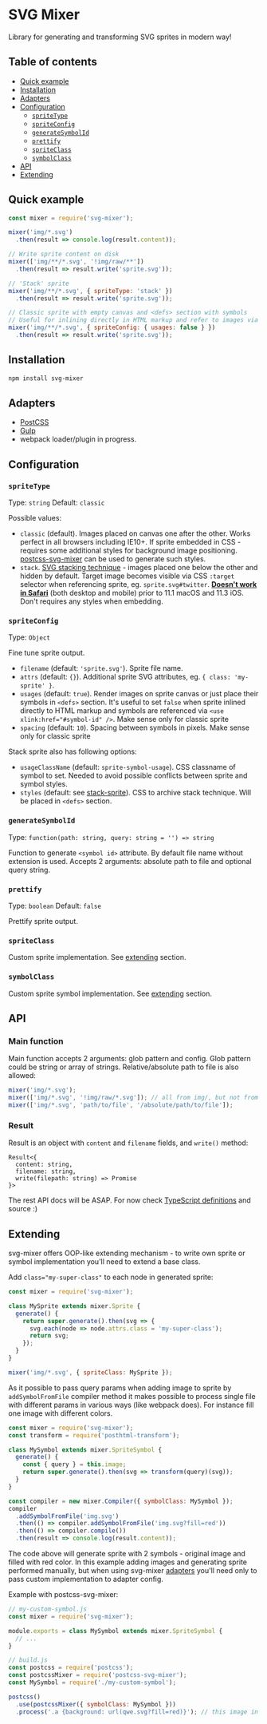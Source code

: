 # SVG Mixer

Library for generating and transforming SVG sprites in modern way!

## Table of contents

- [Quick example](#quick-example)
- [Installation](#installation)
- [Adapters](#adapters)
- [Configuration](#configuration)
  - [`spriteType`](#spriteType)
  - [`spriteConfig`](#spriteConfig)
  - [`generateSymbolId`](#generateSymbolId)
  - [`prettify`](#prettify)
  - [`spriteClass`](#spriteClass)
  - [`symbolClass`](#symbolClass)
- [API](#api)
- [Extending](#extending)

## Quick example

```js
const mixer = require('svg-mixer');

mixer('img/*.svg')
  .then(result => console.log(result.content));

// Write sprite content on disk
mixer(['img/**/*.svg', '!img/raw/**'])
  .then(result => result.write('sprite.svg'));

// 'Stack' sprite
mixer('img/**/*.svg', { spriteType: 'stack' })
  .then(result => result.write('sprite.svg'));

// Classic sprite with empty canvas and <defs> section with symbols
// Useful for inlining directly in HTML markup and refer to images via <use xlink:href="#symbol-id" />
mixer('img/**/*.svg', { spriteConfig: { usages: false } })
  .then(result => result.write('sprite.svg'));
```

## Installation

```bash
npm install svg-mixer
```

## Adapters

- [PostCSS](../postcss-svg-mixer)
- [Gulp](../gulp-svg-mixer)
- webpack loader/plugin in progress.

## Configuration

<a id="spriteType"></a>
### `spriteType`

Type: `string`
Default: `classic`

Possible values:
- `classic` (default). Images placed on canvas one after the other. Works perfect 
   in all browsers including IE10+. If sprite embedded in CSS - requires some 
   additional styles for background image positioning. [postcss-svg-mixer](../postcss-svg-mixer) 
   can be used to generate such styles.
- `stack`. [SVG stacking technique](https://css-tricks.com/svg-fragment-identifiers-work/#article-header-id-4) - 
   images placed one below the other and hidden by default. Target image becomes 
   visible via CSS `:target` selector when referencing sprite, eg. `sprite.svg#twitter`.
   **[Doesn't work in Safari](https://caniuse.com/#search=svg%20fragment)** (both desktop and mobile) 
   prior to 11.1 macOS and 11.3 iOS. Don't requires any styles when embedding.

<a id="spriteConfig"></a>
### `spriteConfig`

Type: `Object`

Fine tune sprite output.

- `filename` (default: `'sprite.svg'`). Sprite file name.
- `attrs` (default: `{}`). Additional sprite SVG attributes, eg. `{ class: 'my-sprite' }`.
- `usages` (default: `true`). Render images on sprite canvas or just place their symbols in
  `<defs>` section. It's useful to set `false` when sprite inlined directly to HTML 
  markup and symbols are referenced via `<use xlink:href="#symbol-id" />`. 
  Make sense only for classic sprite
- `spacing` (default: `10`). Spacing between symbols in pixels. Make sense only for classic sprite 

Stack sprite also has following options:
- `usageClassName` (default: `sprite-symbol-usage`). CSS classname of symbol to set.
  Needed to avoid possible conflicts between sprite and symbol styles.
- `styles` (default: see [stack-sprite](lib/stack-sprite.js)). CSS to archive stack technique. 
  Will be placed in `<defs>` section.

<a id="generateSymbolId"></a>
### `generateSymbolId`

Type: `function(path: string, query: string = '') => string`

Function to generate `<symbol id>` attribute. By default file name without extension is used.
Accepts 2 arguments: absolute path to file and optional query string.

<a id="prettify"></a>
### `prettify`

Type: `boolean`
Default: `false`

Prettify sprite output.

<a id="spriteClass"></a>
### `spriteClass`

Custom sprite implementation. See [extending](#extending) section.

<a id="symbolClass"></a>
### `symbolClass`

Custom sprite symbol implementation. See [extending](#extending) section.

## API

### Main function

Main function accepts 2 arguments: glob pattern and config.
Glob pattern could be string or array of strings. Relative/absolute path to file is also allowed:

```js
mixer('img/*.svg');
mixer(['img/*.svg', '!img/raw/*.svg']); // all from img/, but not from img/raw/
mixer(['img/*.svg', 'path/to/file', '/absolute/path/to/file']);
```

### Result

Result is an object with `content` and `filename` fields, and `write()` method:
```
Result<{
  content: string,
  filename: string,
  write(filepath: string) => Promise
}>
```

The rest API docs will be ASAP. For now check [TypeScript definitions](svgmixer.d.ts) and source :)

## Extending

svg-mixer offers OOP-like extending mechanism - to write own sprite or symbol implementation
you'll need to extend a base class.

Add `class="my-super-class"` to each node in generated sprite:

```js
const mixer = require('svg-mixer');

class MySprite extends mixer.Sprite {
  generate() {
    return super.generate().then(svg => {
      svg.each(node => node.attrs.class = 'my-super-class');
      return svg;
    });
  }
}

mixer('img/*.svg', { spriteClass: MySprite });
```

As it possible to pass query params when adding image to sprite by `addSymbolFromFile` 
compiler method it makes possible to process single file with different params 
in various ways (like webpack does). For instance fill one image with different colors.

```js
const mixer = require('svg-mixer');
const transform = require('posthtml-transform');

class MySymbol extends mixer.SpriteSymbol {
  generate() {
    const { query } = this.image;
    return super.generate().then(svg => transform(query)(svg));
  }
}

const compiler = new mixer.Compiler({ symbolClass: MySymbol });
compiler
  .addSymbolFromFile('img.svg')
  .then(() => compiler.addSymbolFromFile('img.svg?fill=red'))
  .then(() => compiler.compile())
  .then(result => console.log(result.content));
```

The code above will generate sprite with 2 symbols - original image and filled with red color.
In this example adding images and generating sprite performed manually, but when 
using svg-mixer [adapters](#adapters) you'll need only to pass custom implementation 
to adapter config.

Example with postcss-svg-mixer:

```js
// my-custom-symbol.js
const mixer = require('svg-mixer');

module.exports = class MySymbol extends mixer.SpriteSymbol {
  // ...
}

// build.js
const postcss = require('postcss');
const postcssMixer = require('postcss-svg-mixer');
const MySymbol = require('./my-custom-symbol');

postcss()
  .use(postcssMixer({ symbolClass: MySymbol }))
  .process('.a {background: url(qwe.svg?fill=red)}'); // this image in sprite will be in red color
```
